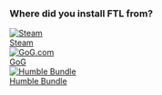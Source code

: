 ### Where did you install FTL from?

<div class="selector-grid">
    <a class="item" href="steam-install">
        <img class="sub-item selector-grid-image" src="{{ '/assets/img/Steam_logo.svg' | relative_url }}" alt="Steam" />
        <div class="sub-item selector-item-text">Steam</div>
    </a>
    <a class="item" href="gog-humble">
        <img class="sub-item selector-grid-image" src="{{ '/assets/img/GOG.com_logo.svg' | relative_url }}" alt="GoG.com" />
        <div class="sub-item selector-item-text">GoG</div>
    </a>
    <a class="item" href="gog-humble">
        <img class="sub-item selector-grid-image" src="{{ '/assets/img/Humble_Bundle_logo.svg' | relative_url }}" alt="Humble Bundle" />
        <div class="sub-item selector-item-text">Humble Bundle</div>
    </a>
    <!--
    <a class="item" href="proton-guide#epic">
        <img class="sub-item selector-grid-image" src="{{ '/assets/img/Epic_Games_logo.svg' | relative_url }}" alt="Epic Games" />
        <div class="sub-item selector-item-text">Epic Games</div>
    </a>
    <a class="item" href="proton-guide#origin">
        <img class="sub-item selector-grid-image" src="{{ '/assets/img/Origin.svg' | relative_url }}" alt="Origin" />
        <div class="sub-item selector-item-text">Origin</div>
    </a>
    <a class="item" href="proton-guide#pc-game-pass">
        <img class="sub-item selector-grid-image" src="{{ '/assets/img/PC_Game_Pass_logo.svg' | relative_url }}" alt="PC Game Pass" />
        <div class="sub-item selector-item-text">Microsoft/Xbox PC Game Pass</div>
    </a>
    -->
</div>
